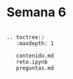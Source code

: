 # Semana 6


```{eval-rst}

.. toctree::
   :maxdepth: 1

   contenido.md
   reto.ipynb
   preguntas.md

```

